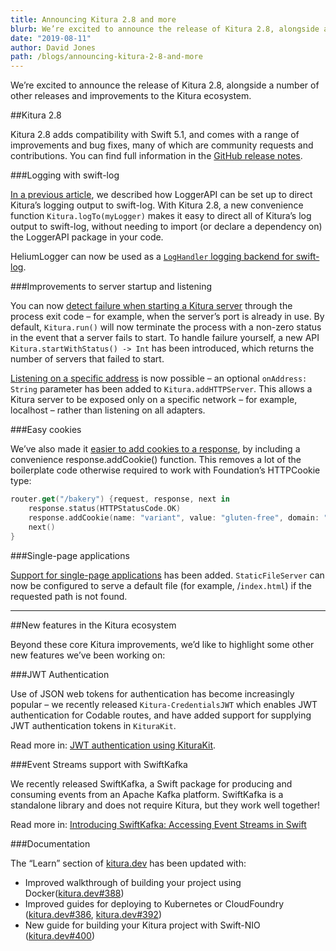 ```yaml
---
title: Announcing Kitura 2.8 and more
blurb: We’re excited to announce the release of Kitura 2.8, alongside a number of other releases and improvements to the Kitura ecosystem.
date: "2019-08-11"
author: David Jones
path: /blogs/announcing-kitura-2-8-and-more
---
```


We’re excited to announce the release of Kitura 2.8, alongside a number of other releases and improvements to the Kitura ecosystem.

##Kitura 2.8

Kitura 2.8 adds compatibility with Swift 5.1, and comes with a range of improvements and bug fixes, many of which are community requests and contributions. You can find full information in the [GitHub release notes](https://github.com/Kitura/Kitura/releases/tag/2.8.0).

###Logging with swift-log

[In a previous article](/blogs/using-swift-log-with-kitura), we described how LoggerAPI can be set up to direct Kitura’s logging output to swift-log. With Kitura 2.8, a new convenience function `Kitura.logTo(myLogger)` makes it easy to direct all of Kitura’s log output to swift-log, without needing to import (or declare a dependency on) the LoggerAPI package in your code.

HeliumLogger can now be used as a [`LogHandler` logging backend for swift-log](https://github.com/Kitura/HeliumLogger/pull/73).

###Improvements to server startup and listening

You can now [detect failure when starting a Kitura server](https://github.com/Kitura/Kitura/pull/1430) through the process exit code – for example, when the server’s port is already in use. By default, `Kitura.run()` will now terminate the process with a non-zero status in the event that a server fails to start. To handle failure yourself, a new API `Kitura.startWithStatus() -> Int` has been introduced, which returns the number of servers that failed to start.

[Listening on a specific address](https://github.com/Kitura/Kitura/pull/1453) is now possible – an optional `onAddress: String` parameter has been added to `Kitura.addHTTPServer`. This allows a Kitura server to be exposed only on a specific network – for example, localhost – rather than listening on all adapters.

###Easy cookies

We’ve also made it [easier to add cookies to a response](https://github.com/Kitura/Kitura/pull/1468), by including a convenience response.addCookie() function. This removes a lot of the boilerplate code otherwise required to work with Foundation’s HTTPCookie type:

```swift
router.get("/bakery") {request, response, next in
    response.status(HTTPStatusCode.OK)
    response.addCookie(name: "variant", value: "gluten-free", domain: "my.biz", path: "/", otherAttributes: [.isSecure(true)])
    next()
}
```

###Single-page applications

[Support for single-page applications](https://github.com/Kitura/Kitura/pull/1464) has been added. `StaticFileServer` can now be configured to serve a default file (for example, /`index.html`) if the requested path is not found.

---

##New features in the Kitura ecosystem

Beyond these core Kitura improvements, we’d like to highlight some other new features we’ve been working on:

###JWT Authentication

Use of JSON web tokens for authentication has become increasingly popular – we recently released `Kitura-CredentialsJWT` which enables JWT authentication for Codable routes, and have added support for supplying JWT authentication tokens in `KituraKit`.

Read more in: [JWT authentication using KituraKit](/blogs/jwt-authentication-using-kiturakit).

###Event Streams support with SwiftKafka

We recently released SwiftKafka, a Swift package for producing and consuming events from an Apache Kafka platform. SwiftKafka is a standalone library and does not require Kitura, but they work well together!

Read more in: [Introducing SwiftKafka: Accessing Event Streams in Swift](/blogs/swift-kafka-event-streams)

###Documentation

The “Learn” section of [kitura.dev](http://kitura.dev) has been updated with:

- Improved walkthrough of building your project using Docker([kitura.dev#388](https://github.com/Kitura/kitura.dev/pull/388))
- Improved guides for deploying to Kubernetes or CloudFoundry ([kitura.dev#386](https://github.com/Kitura/kitura.dev/pull/386), [kitura.dev#392](https://github.com/Kitura/kitura.dev/pull/392))
- New guide for building your Kitura project with Swift-NIO ([kitura.dev#400](https://github.com/Kitura/kitura.dev/pull/400))
